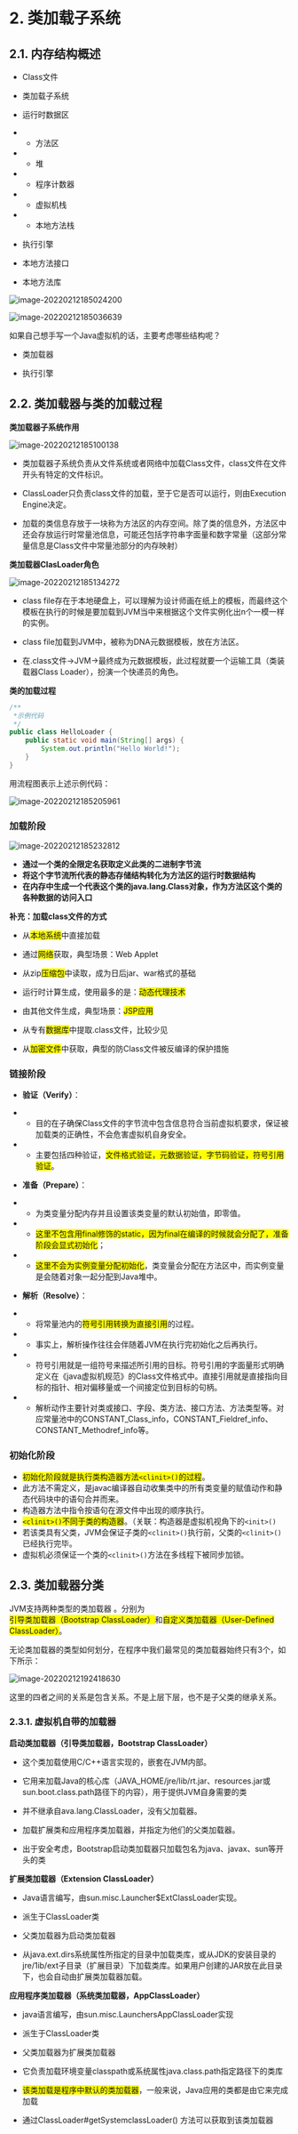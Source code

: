 # 2. 类加载子系统



## 2.1. 内存结构概述



- Class文件

- 类加载子系统

- 运行时数据区 

- - 方法区

- - 堆

- - 程序计数器

- - 虚拟机栈

- - 本地方法栈

- 执行引擎

- 本地方法接口

- 本地方法库

![image-20220212185024200](类加载子系统.assets/image-20220212185024200.png)

![image-20220212185036639](类加载子系统.assets/image-20220212185036639.png)

如果自己想手写一个Java虚拟机的话，主要考虑哪些结构呢？



- 类加载器

- 执行引擎

## 2.2. 类加载器与类的加载过程



**类加载器子系统作用**

![image-20220212185100138](类加载子系统.assets/image-20220212185100138.png)

- 类加载器子系统负责从文件系统或者网络中加载Class文件，class文件在文件开头有特定的文件标识。

- ClassLoader只负责class文件的加载，至于它是否可以运行，则由Execution Engine决定。

- 加载的类信息存放于一块称为方法区的内存空间。除了类的信息外，方法区中还会存放运行时常量池信息，可能还包括字符串字面量和数字常量（这部分常量信息是Class文件中常量池部分的内存映射）

**类加载器ClasLoader角色**

![image-20220212185134272](类加载子系统.assets/image-20220212185134272.png)

- class file存在于本地硬盘上，可以理解为设计师画在纸上的模板，而最终这个模板在执行的时候是要加载到JVM当中来根据这个文件实例化出n个一模一样的实例。

- class file加载到JVM中，被称为DNA元数据模板，放在方法区。

- 在.class文件->JVM->最终成为元数据模板，此过程就要一个运输工具（类装载器Class Loader），扮演一个快递员的角色。

**类的加载过程**

```java
/**
 *示例代码
 */
public class HelloLoader {
    public static void main(String[] args) {
        System.out.println("Hello World!");
    }
}
```

用流程图表示上述示例代码：

![image-20220212185205961](类加载子系统.assets/image-20220212185205961.png)

### 加载阶段

![image-20220212185232812](类加载子系统.assets/image-20220212185232812.png)

- **通过一个类的全限定名获取定义此类的二进制字节流**
- **将这个字节流所代表的静态存储结构转化为方法区的运行时数据结构**
- **在内存中生成一个代表这个类的java.lang.Class对象，作为方法区这个类的各种数据的访问入口**

**补充：加载class文件的方式**

- 从<font style="background:yellow">本地系统</font>中直接加载

- 通过<font style="background:yellow">网络</font>获取，典型场景：Web Applet

- 从zip<font style="background:yellow">压缩包</font>中读取，成为日后jar、war格式的基础

- 运行时计算生成，使用最多的是：<font style="background:yellow">动态代理技术</font>

- 由其他文件生成，典型场景：<font style="background:yellow">JSP应用</font>

- 从专有<font style="background:yellow">数据库</font>中提取.class文件，比较少见

- 从<font style="background:yellow">加密文件</font>中获取，典型的防Class文件被反编译的保护措施

### 链接阶段

- **验证（Verify）**： 

- - 目的在子确保Class文件的字节流中包含信息符合当前虚拟机要求，保证被加载类的正确性，不会危害虚拟机自身安全。

- - 主要包括四种验证，<font style="background:yellow">文件格式验证，元数据验证，字节码验证，符号引用验证</font>。

- **准备（Prepare）**： 

- - 为类变量分配内存并且设置该类变量的默认初始值，即零值。

- - <font style="background:yellow">这里不包含用final修饰的static，因为final在编译的时候就会分配了，准备阶段会显式初始化</font>；

- - <font style="background:yellow">这里不会为实例变量分配初始化</font>，类变量会分配在方法区中，而实例变量是会随着对象一起分配到Java堆中。

- **解析（Resolve）**： 

- - 将常量池内的<font style="background:yellow">符号引用转换为直接引用</font>的过程。

- - 事实上，解析操作往往会伴随着JVM在执行完初始化之后再执行。

- - 符号引用就是一组符号来描述所引用的目标。符号引用的字面量形式明确定义在《java虚拟机规范》的Class文件格式中。直接引用就是直接指向目标的指针、相对偏移量或一个间接定位到目标的句柄。

- - 解析动作主要针对类或接口、字段、类方法、接口方法、方法类型等。对应常量池中的CONSTANT_Class_info，CONSTANT_Fieldref_info、CONSTANT_Methodref_info等。

### 初始化阶段



- <font style="background:yellow">初始化阶段就是执行类构造器方法`<clinit>()`的过程</font>。
- 此方法不需定义，是javac编译器自动收集类中的所有类变量的赋值动作和静态代码块中的语句合并而来。
- 构造器方法中指令按语句在源文件中出现的顺序执行。
- <font style="background:yellow">`<clinit>()`不同于类的构造器</font>。（关联：构造器是虚拟机视角下的`<init>()`
- 若该类具有父类，JVM会保证子类的`<clinit>()`执行前，父类的`<clinit>()`已经执行完毕。
- 虚拟机必须保证一个类的`<clinit>()`方法在多线程下被同步加锁。

## 2.3. 类加载器分类



JVM支持两种类型的类加载器 。分别为<font style="background:yellow">引导类加载器（Bootstrap ClassLoader）</font>和<font style="background:yellow">自定义类加载器（User-Defined ClassLoader）</font>。

无论类加载器的类型如何划分，在程序中我们最常见的类加载器始终只有3个，如下所示：

![image-20220212192418630](类加载子系统.assets/image-20220212192418630.png)

这里的四者之间的关系是包含关系。不是上层下层，也不是子父类的继承关系。

### 2.3.1. 虚拟机自带的加载器



**启动类加载器（引导类加载器，Bootstrap ClassLoader）**

- 这个类加载使用C/C++语言实现的，嵌套在JVM内部。

- 它用来加载Java的核心库（JAVA_HOME/jre/lib/rt.jar、resources.jar或sun.boot.class.path路径下的内容），用于提供JVM自身需要的类

- 并不继承自ava.lang.ClassLoader，没有父加载器。

- 加载扩展类和应用程序类加载器，并指定为他们的父类加载器。

- 出于安全考虑，Bootstrap启动类加载器只加载包名为java、javax、sun等开头的类



**扩展类加载器（Extension ClassLoader）**

- Java语言编写，由sun.misc.Launcher$ExtClassLoader实现。

- 派生于ClassLoader类

- 父类加载器为启动类加载器

- 从java.ext.dirs系统属性所指定的目录中加载类库，或从JDK的安装目录的jre/1ib/ext子目录（扩展目录）下加载类库。如果用户创建的JAR放在此目录下，也会自动由扩展类加载器加载。



**应用程序类加载器（系统类加载器，AppClassLoader）**

- java语言编写，由sun.misc.LaunchersAppClassLoader实现

- 派生于ClassLoader类

- 父类加载器为扩展类加载器

- 它负责加载环境变量classpath或系统属性java.class.path指定路径下的类库

- <font style="background:yellow">该类加载是程序中默认的类加载器</font>，一般来说，Java应用的类都是由它来完成加载

- 通过ClassLoader#getSystemclassLoader() 方法可以获取到该类加载器


